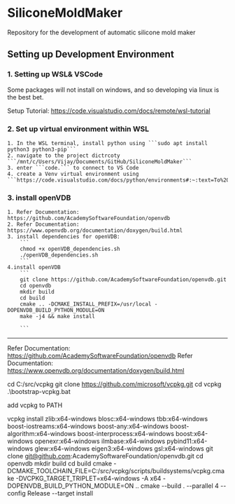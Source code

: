 # SiliconeMoldMaker

Repository for the development of automatic silicone mold maker

## Setting up Development Environment

### 1. Setting up WSL& VSCode

Some packages will not install on windows, and so developing via linux is the best bet.

Setup Tutorial: https://code.visualstudio.com/docs/remote/wsl-tutorial

### 2. Set up virtual environment within WSL

    1. In the WSL terminal, install python using ```sudo apt install python3 python3-pip```
    2. navigate to the project dictrcoty ```/mnt/c/Users/Vijay/Documents/GitHub/SiliconeMoldMaker``` 
    3. enter ```code.``` to connect to VS Code
    4. create a Venv virtual environment using ```https://code.visualstudio.com/docs/python/environments#:~:text=To%20create%20local%20environments%20in,environment%20types%3A%20Venv%20or%20Conda.```
    
### 3. install openVDB
    1. Refer Documentation: https://github.com/AcademySoftwareFoundation/openvdb
    2. Refer Documentation: https://www.openvdb.org/documentation/doxygen/build.html
    3. install dependencies for openVDB:
        ```
        chmod +x openVDB_dependencies.sh
        ./openVDB_dependencies.sh 
        ```
    4.install openVDB
        ```
        git clone https://github.com/AcademySoftwareFoundation/openvdb.git
        cd openvdb
        mkdir build
        cd build
        cmake .. -DCMAKE_INSTALL_PREFIX=/usr/local -DOPENVDB_BUILD_PYTHON_MODULE=ON
        make -j4 && make install
        
        ```

---------------------------------------------------------




Refer Documentation: https://github.com/AcademySoftwareFoundation/openvdb
Refer Documentation: https://www.openvdb.org/documentation/doxygen/build.html

cd C:/src/vcpkg
git clone https://github.com/microsoft/vcpkg.git
cd vcpkg
.\bootstrap-vcpkg.bat

add vcpkg to PATH

vcpkg install zlib:x64-windows blosc:x64-windows tbb:x64-windows boost-iostreams:x64-windows boost-any:x64-windows boost-algorithm:x64-windows boost-interprocess:x64-windows boost:x64-windows openexr:x64-windows ilmbase:x64-windows pybind11:x64-windows glew:x64-windows eigen3:x64-windows gsl:x64-windows
git clone git@github.com:AcademySoftwareFoundation/openvdb.git
cd openvdb
mkdir build
cd build
cmake -DCMAKE_TOOLCHAIN_FILE=C:/src/vcpkg/scripts/buildsystems/vcpkg.cmake -DVCPKG_TARGET_TRIPLET=x64-windows -A x64 -DOPENVDB_BUILD_PYTHON_MODULE=ON ..
cmake --build . --parallel 4 --config Release --target install

